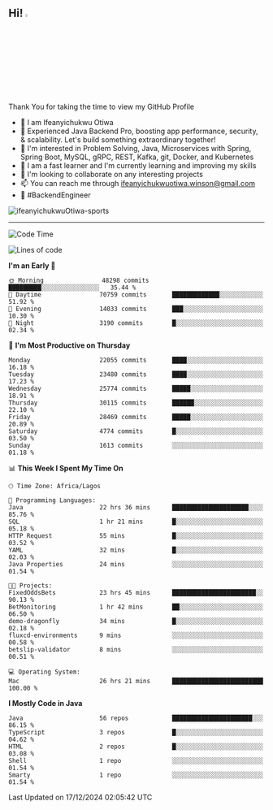 <!-- BLOG-POST-LIST:START --><!-- BLOG-POST-LIST:END -->

## Hi! <img src="https://media.giphy.com/media/hvRJCLFzcasrR4ia7z/giphy.gif" width="4%"> 

Thank You for taking the time to view my GitHub Profile

- 👋 I am Ifeanyichukwu Otiwa
- 🚀 Experienced Java Backend Pro, boosting app performance, security, & scalability. Let's build something extraordinary together!
- 👀 I'm interested in Problem Solving, Java, Microservices with Spring, Spring Boot, MySQL, gRPC, REST, Kafka, git, Docker, and Kubernetes
- 🌱 I am a fast learner and I'm currently learning and improving my skills
- 💞️ I'm looking to collaborate on any interesting projects
- 📫 You can reach me through ifeanyichukwuotiwa.winson@gmail.com
- 🚀 #BackendEngineer

<p align="left" marginTop="10px"> <img src="https://komarev.com/ghpvc/?username=ifeanyichukwuOtiwa-sports&label=Profile%20views&color=0e75b6&style=for-the-badge" alt="ifeanyichukwuOtiwa-sports" /> </p>

***

<!--START_SECTION:waka-->
![Code Time](http://img.shields.io/badge/Code%20Time-3%2C227%20hrs%2045%20mins-blue)

![Lines of code](https://img.shields.io/badge/From%20Hello%20World%20I%27ve%20Written-34.0%20million%20lines%20of%20code-blue)

**I'm an Early 🐤** 

```text
🌞 Morning                48298 commits       █████████░░░░░░░░░░░░░░░░   35.44 % 
🌆 Daytime                70759 commits       █████████████░░░░░░░░░░░░   51.92 % 
🌃 Evening                14033 commits       ███░░░░░░░░░░░░░░░░░░░░░░   10.30 % 
🌙 Night                  3190 commits        █░░░░░░░░░░░░░░░░░░░░░░░░   02.34 % 
```
📅 **I'm Most Productive on Thursday** 

```text
Monday                   22055 commits       ████░░░░░░░░░░░░░░░░░░░░░   16.18 % 
Tuesday                  23480 commits       ████░░░░░░░░░░░░░░░░░░░░░   17.23 % 
Wednesday                25774 commits       █████░░░░░░░░░░░░░░░░░░░░   18.91 % 
Thursday                 30115 commits       ██████░░░░░░░░░░░░░░░░░░░   22.10 % 
Friday                   28469 commits       █████░░░░░░░░░░░░░░░░░░░░   20.89 % 
Saturday                 4774 commits        █░░░░░░░░░░░░░░░░░░░░░░░░   03.50 % 
Sunday                   1613 commits        ░░░░░░░░░░░░░░░░░░░░░░░░░   01.18 % 
```


📊 **This Week I Spent My Time On** 

```text
🕑︎ Time Zone: Africa/Lagos

💬 Programming Languages: 
Java                     22 hrs 36 mins      █████████████████████░░░░   85.76 % 
SQL                      1 hr 21 mins        █░░░░░░░░░░░░░░░░░░░░░░░░   05.18 % 
HTTP Request             55 mins             █░░░░░░░░░░░░░░░░░░░░░░░░   03.52 % 
YAML                     32 mins             █░░░░░░░░░░░░░░░░░░░░░░░░   02.03 % 
Java Properties          24 mins             ░░░░░░░░░░░░░░░░░░░░░░░░░   01.54 % 

🐱‍💻 Projects: 
FixedOddsBets            23 hrs 45 mins      ███████████████████████░░   90.13 % 
BetMonitoring            1 hr 42 mins        ██░░░░░░░░░░░░░░░░░░░░░░░   06.50 % 
demo-dragonfly           34 mins             █░░░░░░░░░░░░░░░░░░░░░░░░   02.18 % 
fluxcd-environments      9 mins              ░░░░░░░░░░░░░░░░░░░░░░░░░   00.58 % 
betslip-validator        8 mins              ░░░░░░░░░░░░░░░░░░░░░░░░░   00.51 % 

💻 Operating System: 
Mac                      26 hrs 21 mins      █████████████████████████   100.00 % 
```

**I Mostly Code in Java** 

```text
Java                     56 repos            ██████████████████████░░░   86.15 % 
TypeScript               3 repos             █░░░░░░░░░░░░░░░░░░░░░░░░   04.62 % 
HTML                     2 repos             █░░░░░░░░░░░░░░░░░░░░░░░░   03.08 % 
Shell                    1 repo              ░░░░░░░░░░░░░░░░░░░░░░░░░   01.54 % 
Smarty                   1 repo              ░░░░░░░░░░░░░░░░░░░░░░░░░   01.54 % 
```




 Last Updated on 17/12/2024 02:05:42 UTC
<!--END_SECTION:waka-->

<!--
<p align="center">
![trophy](https://github-profile-trophy.vercel.app/?username=ifeanyichukwuOtiwa-sports&theme=onedark) (https://github.com/ryo-ma/github-profile-trophy)
</p>
-->

<!---
ifeanyi-otiwa/ifeanyi-otiwa is a ✨ special ✨ repository because its `README.md` (this file) appears on your GitHub profile.
You can click the Preview link to take a look at your changes.
--->
